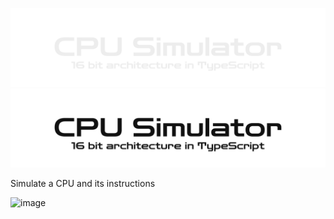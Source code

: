 ![CPU Simulator](./assets/CPU_Simulator_dark_mode.png#gh-dark-mode-only)
![CPU Simulator](./assets/CPU_Simulator_light_mode.png#gh-light-mode-only)

Simulate a CPU and its instructions

![image](https://github.com/user-attachments/assets/409ea95c-0b85-4fee-8381-26d8d7790909)
